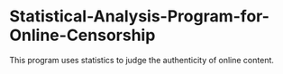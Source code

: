 # Statistical-Analysis-Program-for-Online-Censorship
This program uses statistics to judge the authenticity of online content.
